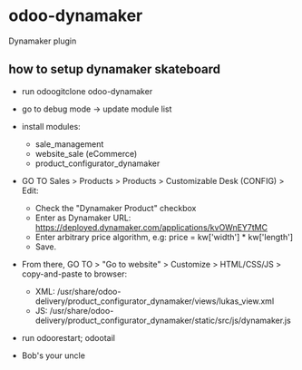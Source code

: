 # odoo-dynamaker
Dynamaker plugin

## how to setup dynamaker skateboard
* run odoogitclone odoo-dynamaker

* go to debug mode -> update module list

* install modules:
    * sale_management
    * website_sale (eCommerce)
    * product_configurator_dynamaker

* GO TO Sales > Products > Products > Customizable Desk (CONFIG) > Edit:
   * Check the "Dynamaker Product" checkbox
   * Enter as Dynamaker URL: https://deployed.dynamaker.com/applications/kvOWnEY7tMC
   * Enter arbitrary price algorithm, e.g: price = kw['width'] * kw['length']
   * Save.

* From there, GO TO > "Go to website" > Customize > HTML/CSS/JS > copy-and-paste to browser:
    * XML: /usr/share/odoo-delivery/product_configurator_dynamaker/views/lukas_view.xml
    * JS: /usr/share/odoo-delivery/product_configurator_dynamaker/static/src/js/dynamaker.js
    
* run odoorestart; odootail

* Bob's your uncle

